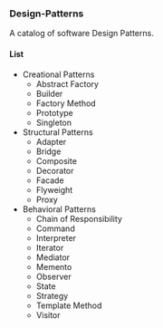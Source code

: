 ### Design-Patterns ###

A catalog of software Design Patterns.


#### List ####

* Creational Patterns
    + Abstract Factory
    - Builder
    + Factory Method
    - Prototype
    + Singleton
* Structural Patterns
    + Adapter
    + Bridge
    + Composite
    + Decorator
    + Facade
    - Flyweight
    + Proxy
* Behavioral Patterns
    - Chain of Responsibility
    + Command
    - Interpreter
    + Iterator
    - Mediator
    - Memento
    + Observer
    + State
    + Strategy
    + Template Method
    + Visitor

